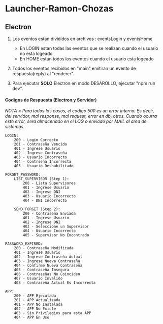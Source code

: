 # Launcher-Ramon-Chozas

## Electron

1. Los eventos estan divididos en archivos : eventsLogin y eventsHome
    - En LOGIN estan todas las eventos que se realizan cuando el usuario no esta logeado
    - En HOME estan todos los eventos cuando el usuario esta logeado

2. Todos los eventos recibidos en "main" emitiran un evento de respuesta(reply) al "renderer".

3. Para ejecutar **SOLO** Electron en modo DESAROLLO, ejecutar "npm run dev".

#### Codigos de Respuesta (Electron y Servidor)

*NOTA = Para todos los casos, el codigo 500 es un error interno. Es decir, del servidor, mal response, mal request, error en db, otros. Cuando ocurra este error, sera almacenado en el LOG o enviado por MAIL al area de sistemas.*

~~~
LOGIN:
    200 - Login Correcto
    201 - Contraseña Vencida
    401 - Ingrese Usuario
    402 - Ingrese Contraseña
    403 - Usuario Incorrecto
    404 - Contrseña Incorrecta
    405 - Usuario Deshabilitado
~~~
~~~
FORGET_PASSWORD:
    LIST_SUPERVISOR (Step 1):
        200 - Lista Supervisores
        401 - Ingrese Usuario
        402 - Ingrese DNI
        403 - Usuario Incorrecto
        404 - DNI Incorrecto

    SEND_FORGET (Step 2):
        200 - Contraseña Enviada
        401 - Ingrese Usuario
        402 - Ingrese DNI
        403 - Seleccione un Supervisor
        404 - Usuario Incorrecto
        405 - Supervisor No Encontrado
~~~
~~~
PASSWORD_EXPIRED:
    200 - Contraseña Modificada
    401 - Ingrese Usuario
    402 - Ingrese Contraseña Actual
    403 - Ingrese Nueva Contraseña
    404 - Confirme Nueva Contraseña
    405 - Contraseña Insegura
    406 - Contraseñas No Coinciden
    407 - Usuario Invalido
    408 - Contraseña Actual Es Incorrecta
~~~
~~~
APP: 
    200 - APP Ejecutada
    201 - APP Actualizada
    401 - APP No Instalada
    402 - APP No Existe
    403 - Sin Privilegios para esta APP
    404 - APP En Uso
~~~